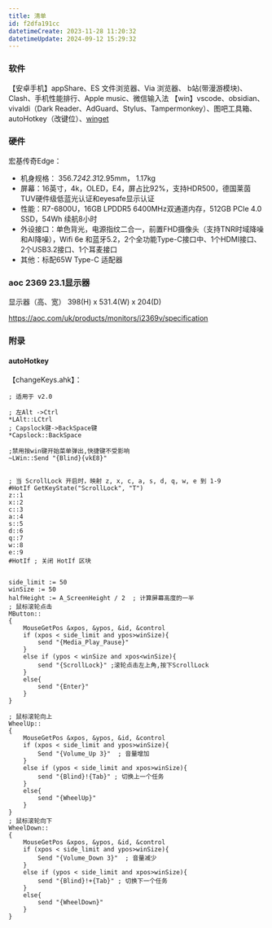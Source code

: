 ```yaml
---
title: 清单
id: f2dfa191cc
datetimeCreate: 2023-11-28 11:20:32
datetimeUpdate: 2024-09-12 15:29:32
---
```


### 软件
【安卓手机】appShare、ES 文件浏览器、Via 浏览器、 b站(带漫游模块)、Clash、手机性能排行、Apple music、微信输入法
【win】vscode、obsidian、vivaldi（Dark Reader、AdGuard、Stylus、Tampermonkey）、图吧工具箱、autoHotkey（改键位）、[winget](https://zhuanlan.zhihu.com/p/659515299)


### 硬件

宏基传奇Edge：
- 机身规格： 356.7*242.3*12.95mm， 1.17kg
- 屏幕：16英寸，4k，OLED，E4，屏占比92%，支持HDR500，德国莱茵TUV硬件级低蓝光认证和eyesafe显示认证
- 性能：R7-6800U，16GB LPDDR5 6400MHz双通道内存，512GB PCIe 4.0 SSD，54Wh 续航8小时
- 外设接口：单色背光，电源指纹二合一，前置FHD摄像头（支持TNR时域降噪和AI降噪），Wifi 6e 和蓝牙5.2，2个全功能Type-C接口中、1个HDMI接口、2个USB3.2接口、1个耳麦接口
- 其他：标配65W Type-C 适配器

### aoc 2369 23.1显示器
显示器（高、宽）
398(H) x 531.4(W) x 204(D)

https://aoc.com/uk/products/monitors/i2369v/specification
### 附录
#### autoHotkey
【changeKeys.ahk】：
```
; 适用于 v2.0

; 左Alt ->Ctrl
*LAlt::LCtrl
; Capslock键->BackSpace键
*Capslock::BackSpace

;禁用按win键开始菜单弹出,快捷键不受影响
~LWin::Send "{Blind}{vkE8}"


; 当 ScrollLock 开启时，映射 z, x, c, a, s, d, q, w, e 到 1-9
#HotIf GetKeyState("ScrollLock", "T")
z::1
x::2
c::3
a::4
s::5
d::6
q::7
w::8
e::9
#HotIf ; 关闭 HotIf 区块


side_limit := 50
winSize := 50
halfHeight := A_ScreenHeight / 2  ; 计算屏幕高度的一半
; 鼠标滚轮点击
MButton::
{
    MouseGetPos &xpos, &ypos, &id, &control
    if (xpos < side_limit and ypos>winSize){
        send "{Media_Play_Pause}"
    }
    else if (ypos < winSize and xpos<winSize){
        send "{ScrollLock}" ;滚轮点击左上角,按下ScrollLock
    }
    else{
        send "{Enter}"
    }
}

; 鼠标滚轮向上
WheelUp::
{
    MouseGetPos &xpos, &ypos, &id, &control
    if (xpos < side_limit and ypos>winSize){
        Send "{Volume_Up 3}"  ; 音量增加
    }
    else if (ypos < side_limit and xpos>winSize){
        send "{Blind}!{Tab}" ; 切换上一个任务
    }
    else{
        send "{WheelUp}"
    }
}
; 鼠标滚轮向下
WheelDown::
{
    MouseGetPos &xpos, &ypos, &id, &control
    if (xpos < side_limit and ypos>winSize){
        Send "{Volume_Down 3}"  ; 音量减少
    }
    else if (ypos < side_limit and xpos>winSize){
        send "{Blind}!+{Tab}" ; 切换下一个任务
    }
    else{
        send "{WheelDown}"
    }
}
```